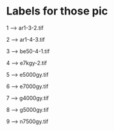 # Labels for those pic

1 --> ar1-3-2.tif 

2 --> ar1-4-3.tif

3 --> be50-4-1.tif

4 --> e7kgy-2.tif

5 --> e5000gy.tif

6 --> e7000gy.tif

7 --> g4000gy.tif

8 --> g5000gy.tif

9 --> n7500gy.tif

